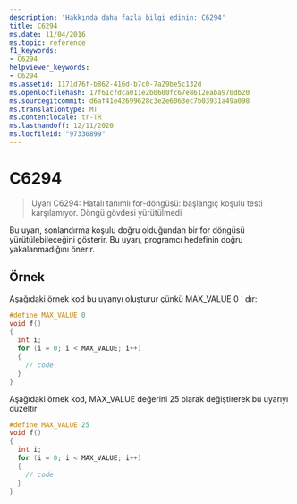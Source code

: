 ```yaml
---
description: 'Hakkında daha fazla bilgi edinin: C6294'
title: C6294
ms.date: 11/04/2016
ms.topic: reference
f1_keywords:
- C6294
helpviewer_keywords:
- C6294
ms.assetid: 1171d76f-b862-416d-b7c0-7a29be5c132d
ms.openlocfilehash: 17f61cfdca011e2b0600fc67e8612eaba970db20
ms.sourcegitcommit: d6af41e42699628c3e2e6063ec7b03931a49a098
ms.translationtype: MT
ms.contentlocale: tr-TR
ms.lasthandoff: 12/11/2020
ms.locfileid: "97330899"
---
```

# <a name="c6294"></a>C6294

> Uyarı C6294: Hatalı tanımlı for-döngüsü: başlangıç koşulu testi karşılamıyor. Döngü gövdesi yürütülmedi

Bu uyarı, sonlandırma koşulu doğru olduğundan bir for döngüsü yürütülebileceğini gösterir. Bu uyarı, programcı hedefinin doğru yakalanmadığını önerir.

## <a name="example"></a>Örnek

Aşağıdaki örnek kod bu uyarıyı oluşturur çünkü MAX_VALUE 0 ' dır:

```cpp
#define MAX_VALUE 0
void f()
{
  int i;
  for (i = 0; i < MAX_VALUE; i++)
  {
    // code
  }
}
```

Aşağıdaki örnek kod, MAX_VALUE değerini 25 olarak değiştirerek bu uyarıyı düzeltir

```cpp
#define MAX_VALUE 25
void f()
{
  int i;
  for (i = 0; i < MAX_VALUE; i++)
  {
    // code
  }
}
```
